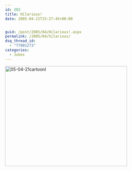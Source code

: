 ```yaml
---
id: 202
title: Hilarious!
date: 2005-04-21T15:27:45+00:00


guid: /post/2005/04/Hilarious!.aspx
permalink: /2005/04/hilarious/
dsq_thread_id:
  - "77801273"
categories:
  - Jokes
---
```

<img height="327" alt="05-04-21cartoonl" src="{{ site.url }}{{ site.baseurl }}/wp-content/uploads/contentbinary/05_2D04_2D21cartoonl.gif" width="400" border="0" />